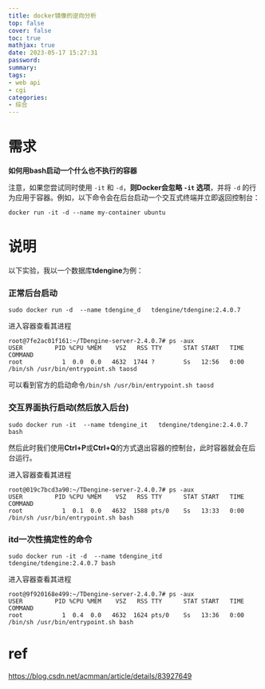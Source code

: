 ```yaml
---
title: docker镜像的逆向分析
top: false
cover: false
toc: true
mathjax: true
date: 2023-05-17 15:27:31
password:
summary:
tags:
- web api
- cgi
categories:
- 综合
---
```




# 需求



**如何用bash启动一个什么也不执行的容器**





注意，如果您尝试同时使用 `-it` 和 `-d`，**则Docker会忽略 `-it` 选项**，并将 `-d` 的行为应用于容器。例如，以下命令会在后台启动一个交互式终端并立即返回控制台：

```
docker run -it -d --name my-container ubuntu
```



# 说明

以下实验，我以一个数据库**tdengine**为例：

### 正常后台启动

```
sudo docker run -d  --name tdengine_d   tdengine/tdengine:2.4.0.7 

```

进入容器查看其进程

```
root@7fe2ac01f161:~/TDengine-server-2.4.0.7# ps -aux
USER         PID %CPU %MEM    VSZ   RSS TTY      STAT START   TIME COMMAND
root           1  0.0  0.0   4632  1744 ?        Ss   12:56   0:00 /bin/sh /usr/bin/entrypoint.sh taosd
```

可以看到官方的启动命令`/bin/sh /usr/bin/entrypoint.sh taosd`

### 交互界面执行启动(然后放入后台)

```
sudo docker run -it  --name tdengine_it   tdengine/tdengine:2.4.0.7 bash

```

然后此时我们使用**Ctrl+P**或**Ctrl+Q**的方式退出容器的控制台，此时容器就会在后台运行。

进入容器查看其进程

```
root@019c7bcd3a90:~/TDengine-server-2.4.0.7# ps -aux
USER         PID %CPU %MEM    VSZ   RSS TTY      STAT START   TIME COMMAND
root           1  0.1  0.0   4632  1588 pts/0    Ss   13:33   0:00 /bin/sh /usr/bin/entrypoint.sh bash
```



### itd一次性搞定性的命令

```
sudo docker run -it -d  --name tdengine_itd   tdengine/tdengine:2.4.0.7 bash
```

进入容器查看其进程

```
root@9f920168e499:~/TDengine-server-2.4.0.7# ps -aux
USER         PID %CPU %MEM    VSZ   RSS TTY      STAT START   TIME COMMAND
root           1  0.4  0.0   4632  1624 pts/0    Ss   13:36   0:00 /bin/sh /usr/bin/entrypoint.sh bash
```





# ref

https://blog.csdn.net/acmman/article/details/83927649
